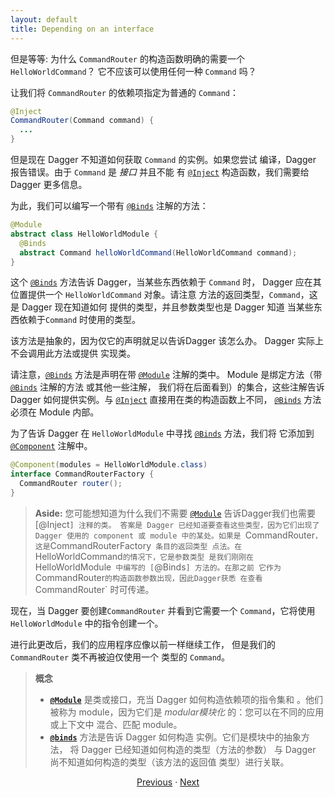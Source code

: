 ```yaml
---
layout: default
title: Depending on an interface
---
```


但是等等: 为什么 `CommandRouter` 的构造函数明确的需要一个 `HelloWorldCommand`？
它不应该可以使用任何一种 `Command` 吗？

让我们将 `CommandRouter` 的依赖项指定为普通的 `Command`：

```java
@Inject
CommandRouter(Command command) {
  ...
}
```

但是现在 Dagger 不知道如何获取 `Command` 的实例。如果您尝试
编译，Dagger 报告错误。由于 `Command` 是 _接口_ 并且不能
有 [`@Inject`] 构造函数，我们需要给 Dagger 更多信息。

为此，我们可以编写一个带有 [`@Binds`] 注解的方法：

```java
@Module
abstract class HelloWorldModule {
  @Binds
  abstract Command helloWorldCommand(HelloWorldCommand command);
}
```

这个 [`@Binds`] 方法告诉 Dagger，当某些东西依赖于 `Command` 时，
Dagger 应在其位置提供一个 `HelloWorldCommand` 对象。请注意
方法的返回类型，`Command`，这是 Dagger 现在知道如何
提供的类型，并且参数类型也是 Dagger 知道
当某些东西依赖于`Command` 时使用的类型。

该方法是抽象的，因为仅它的声明就足以告诉Dagger
该怎么办。 Dagger 实际上不会调用此方法或提供
实现类。

请注意，[`@Binds`] 方法是声明在带 [`@Module`] 注解的类中。
Module 是绑定方法（带 [`@Binds`] 注解的方法 或其他一些注解，
我们将在后面看到）的集合，这些注解告诉 Dagger
如何提供实例。与 [`@Inject`] 直接用在类的构造函数上不同，
[`@Binds`] 方法必须在 Module 内部。

为了告诉 Dagger 在 `HelloWorldModule` 中寻找 [`@Binds`] 方法，我们将
它添加到 [`@Component`] 注解中。

```java
@Component(modules = HelloWorldModule.class)
interface CommandRouterFactory {
  CommandRouter router();
}
```

> **Aside:** 您可能想知道为什么我们不需要 [`@Module`]
> 告诉Dagger我们也需要 [@Inject`] 注释的类。
> 答案是 Dagger 已经知道要查看这些类型，因为它们出现了
>  Dagger 使用的 component 或 module 中的某处。如果是
> `CommandRouter`，这是`CommandRouterFactory` 条目的返回类型
> 点法。在`HelloWorldCommand` 的情况下，它是参数类型
> 是我们刚刚在 `HelloWorldModule` 中编写的 [`@Binds`] 方法的。在那之前
> 它作为 `CommandRouter`的构造函数参数出现，因此Dagger获悉
> 在查看`CommandRouter` 时可传递。

现在，当 Dagger 要创建`CommandRouter` 并看到它需要一个
`Command`，它将使用 `HelloWorldModule` 中的指令创建一个。

进行此更改后，我们的应用程序应像以前一样继续工作，
但是我们的 `CommandRouter` 类不再被迫仅使用一个
类型的 `Command`。

> **概念**
>
> *   **[`@Module`]** 是类或接口，充当
>     Dagger 如何构造依赖项的指令集和 。他们被称为
>     module，因为它们是 _modular模块化_ 的：您可以在不同的应用或上下文中
>     混合、匹配 module。
> *   **[`@binds`]** 方法是告诉 Dagger 如何构造
>     实例。它们是模块中的抽象方法，
>     将 Dagger 已经知道如何构造的类型（方法的参数） 与
>     Dagger 尚不知道如何构造的类型（该方法的返回值
>     类型）进行关联。

<section style="text-align: center" markdown="1">

[Previous](03-first-command) · [Next](05-abstraction-for-output)

</section>

[`@Binds`]: https://dagger.dev/api/latest/dagger/Binds.html
[`@Component`]: https://dagger.dev/api/latest/dagger/Component.html
[`@Inject`]: http://docs.oracle.com/javaee/7/api/javax/inject/Inject.html
[`@Module`]: https://dagger.dev/api/latest/dagger/Module.html
